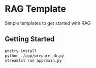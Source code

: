 # RAG Template

Simple templates to get started with RAG

## Getting Started

```bash
poetry install
python ./app/prepare_db.py
streamlit run app/main.py
```